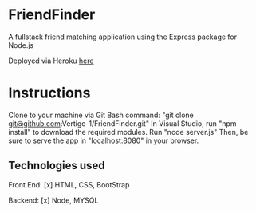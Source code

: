 # FriendFinder
A fullstack friend matching application using the Express package for Node.js

Deployed via Heroku [here](https://friendfinder81.herokuapp.com/)

# Instructions
Clone to your machine via Git Bash command: "git clone git@github.com:Vertigo-1/FriendFinder.git"
In Visual Studio, run "npm install" to download the required modules.
Run "node server.js"
Then, be sure to serve the app in "localhost:8080" in your browser.

## Technologies used
Front End:
[x] HTML, CSS, BootStrap

Backend:
[x] Node, MYSQL
